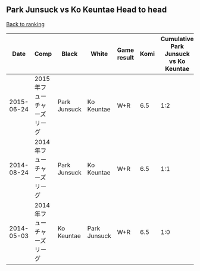 ## Park Junsuck vs Ko Keuntae Head to head

[Back to ranking](../../index.md)




| **Date** | **Comp** | **Black** | **White** | **Game result** | **Komi** | **Cumulative Park Junsuck vs Ko Keuntae** | **Park Junsuck streak** | **Ko Keuntae streak** | 
| --- | --- | --- | --- | --- | --- | --- | --- | --- |
| 2015-06-24 | 2015年フューチャーズリーグ | Park Junsuck | Ko Keuntae | W+R | 6.5 | 1:2 | 0 | 2 | 
| 2014-08-24 | 2014年フューチャーズリーグ | Park Junsuck | Ko Keuntae | W+R | 6.5 | 1:1 | 0 | 1 | 
| 2014-05-03 | 2014年フューチャーズリーグ | Ko Keuntae | Park Junsuck | W+R | 6.5 | 1:0 | 1 | 0 |





